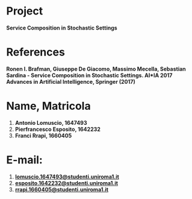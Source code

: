 # **Project**
**Service Composition in Stochastic Settings**
# **References**
**Ronen I. Brafman, Giuseppe De Giacomo, Massimo Mecella, Sebastian Sardina - Service Composition in Stochastic Settings. AI*IA 2017 Advances in Artificial Intelligence, Springer (2017)**
# **Name, Matricola**
1. **Antonio Lomuscio, 1647493**
2. **Pierfrancesco Esposito, 1642232**
3. **Franci Rrapi, 1660405**
# E-mail:
1. **lomuscio.1647493@studenti.uniroma1.it**
2. **esposito.1642232@studenti.uniroma1.it**
3. **rrapi.1660405@studenti.uniroma1.it**
